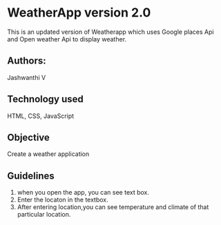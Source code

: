# WeatherApp version 2.0
This is an updated version of Weatherapp which uses Google places Api and Open weather Api to display weather.

## Authors:
Jashwanthi V


## Technology used
HTML, CSS, JavaScript

## Objective
Create a weather application

## Guidelines
1. when you open the app, you can see text box.
2. Enter the locaton in the textbox.
3. After entering location,you can see temperature and climate of that particular location.




